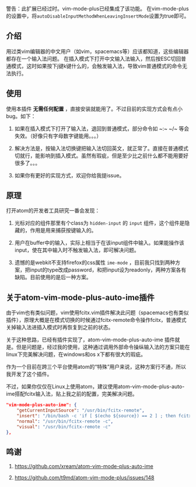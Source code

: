 
警告：此扩展已经过时。vim-mode-plus已经集成了该功能。
在vim-mode-plus的设置中，将`autoDisableInputMethodWhenLeavingInsertMode`设置为true即可。


## 介绍
用过类vim编辑器的中文用户（如vim，spacemacs等）应该都知道，这些编辑器都存在一个输入法问题。
在插入模式下打开中文输入法输入，然后按ESC切回普通模式，这时如果按下j键k键什么的，会触发输入法，导致vim普通模式的命令无法执行。


## 使用
使用本插件 **无需任何配置** ，直接安装就能用了。不过目前的实现方式会有点小bug。如下：

1. 如果在插入模式下打开了输入法，退回到普通模式，部分命令如 ~:~ ~/~ 等会失效。（好像只有字母数字键能用。。。）

2. 解决方法是，按输入法切换键把输入法切回英文，就正常了。直接在普通模式切就行，能影响到插入模式。虽然有瑕疵，但是至少比之前什么都不能用要好很多了。。。

3. 如果你有更好的实现方式，欢迎你给我提issue。

## 原理
打开atom的开发者工具研究一番会发现：
1. 光标对应的组件那里有个class为 `hidden-input` 的 `input` 组件，这个组件是隐藏的，作用是用来捕获按键输入的。

2. 用户在buffer中的输入，实际上相当于在该input组件中输入。如果能操作该input，使在其中输入时不触发输入法，即可解决问题。

3. 遗憾的是webkit不支持firefox的css属性 `ime-mode` ，目前我只找到两种方案，把input的type改成password，和把input设为readonly，两种方案各有缺陷。目前使用的是后一种方案。


## 关于atom-vim-mode-plus-auto-ime插件
由于vim也有类似问题，vim使用fcitx.vim插件解决此问题（spacemacs也有类似插件），原理大概是在模式切换的时候通过fcitx-remote命令操作fcitx，普通模式关掉输入法进插入模式时再恢复到之前的状态。

关于这种思路，已经有插件实现了，atom-vim-mode-plus-auto-ime 插件就是。但是问题是，经过我的使用，这种通过调用外部命令操纵输入法的方案只能在linux下完美解决问题，在windows和os x下都有很大的瑕疵。

作为一个目前在跨三个平台使用atom的“特殊”用户来说，这种方案行不通，所以我开发了这个插件。

不过，如果你仅仅在Linux上使用atom，建议使用atom-vim-mode-plus-auto-ime搭配fcitx输入法，贴上我之前的配置，完美解决问题。

```json
"vim-mode-plus-auto-ime": {
    "getCurrentInputSource": "/usr/bin/fcitx-remote",
    "insert": "/bin/bash -c 'if [ $(echo ${source}) == 2 ] ; then fcitx-remote -o; fi'",
    "normal": "/usr/bin/fcitx-remote -c",
    "visual": "/usr/bin/fcitx-remote -c"
},
```

## 鸣谢
1. https://github.com/xream/atom-vim-mode-plus-auto-ime

1. https://github.com/t9md/atom-vim-mode-plus/issues/148
